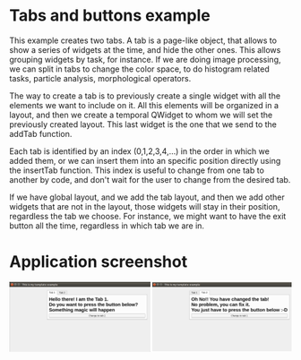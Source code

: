 # Tabs and buttons example
This example creates two tabs.
A tab is a page-like object, that allows to show a series of widgets
at the time, and hide the other ones. This allows grouping widgets by task, for
instance. If we are doing image processing, we can split in tabs to change the
color space, to do histogram related tasks, particle analysis, morphological
operators.

The way to create a tab is to previously create a single widget with all the
elements we want to include on it. All this elements will be organized in a
layout, and then we create a temporal QWidget to whom we will set the previously
created layout. This last widget is the one that we send to the addTab function.

Each tab is identified by an index (0,1,2,3,4,...) in the order in which
we added them, or we can insert them into an specific position directly
using the insertTab function. This index is useful to change from one tab
to another by code, and don't wait for the user to change from the desired tab.

If we have global layout, and we add the tab layout, and then we add  other
widgets that are not in the layout, those widgets will stay in their position,
regardless the tab we choose. For instance, we might want to have the exit
button all the time, regardless in which tab we are in.

# Application screenshot
![app screenshot](/PyQtExamples/TabsAndPushButton/images/TabsExample.png)
